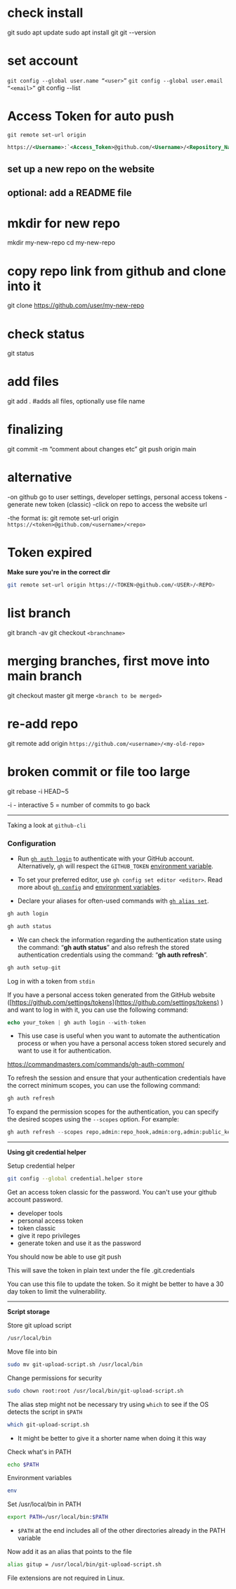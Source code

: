# check install
git
sudo apt update
sudo apt install git
git --version

# set account
`git config --global user.name “<user>”`
`git config --global user.email “<email>”`
git config --list

# Access Token for auto push 
`git remote set-url origin` 

```xml
https://<Username>:`<Access_Token>@github.com/<Username>/<Repository_Name>.git
```

## set up a new repo on the website
## optional: add a README file

# mkdir for new repo
mkdir my-new-repo
cd my-new-repo

# copy repo link from github and clone into it
git clone https://github.com/user/my-new-repo

# check status
git status

# add files
git add .		#adds all files, optionally use file name 

# finalizing
git commit -m “comment about changes etc”
git push origin main

# alternative
-on github go to user settings,  developer settings, personal access tokens
-generate new token (classic)
-click on repo to access the website url


-the format is: git remote set-url origin `https://<token>@github.com/<username>/<repo>`

# Token expired

**Make sure you're in the correct dir**

```bash
git remote set-url origin https://<TOKEN>@github.com/<USER>/<REPO> 
```

# list branch
git branch -av
git checkout `<branchname>`

# merging branches, first move into main branch
git checkout master
git merge `<branch to be merged>`

# re-add repo
git remote add origin `https://github.com/<username>/<my-old-repo>`

# broken commit or file too large
git rebase -i HEAD~5

-i - interactive
5 = number of commits to go back

---

Taking a look at `github-cli` 

### Configuration

- Run [`gh auth login`](https://cli.github.com/manual/gh_auth_login) to authenticate with your GitHub account. Alternatively, `gh` will respect the `GITHUB_TOKEN` [environment variable](https://cli.github.com/manual/gh_help_environment).

- To set your preferred editor, use `gh config set editor <editor>`. Read more about [`gh config`](https://cli.github.com/manual/gh_config) and [environment variables](https://cli.github.com/manual/gh_help_environment).

- Declare your aliases for often-used commands with [`gh alias set`](https://cli.github.com/manual/gh_alias_set).

```php
gh auth login
```

```php
gh auth status
```

- We can check the information regarding the authentication state using the command: “**gh auth status**” and also refresh the stored authentication credentials using the command: “**gh auth refresh**”.

```php
gh auth setup-git
```

Log in with a token from `stdin`

If you have a personal access token generated from the GitHub website ([https://github.com/settings/tokens](https://github.com/settings/tokens) ) and want to log in with it, you can use the following command:

```php
echo your_token | gh auth login --with-token
```

- This use case is useful when you want to automate the authentication process or when you have a personal access token stored securely and want to use it for authentication.

https://commandmasters.com/commands/gh-auth-common/

To refresh the session and ensure that your authentication credentials have the correct minimum scopes, you can use the following command:

```php
gh auth refresh
```

To expand the permission scopes for the authentication, you can specify the desired scopes using the `--scopes` option. For example:

```php
gh auth refresh --scopes repo,admin:repo_hook,admin:org,admin:public_key,admin:org_hook,...
```

---

**Using git credential helper**

Setup credential helper
```sh
git config --global credential.helper store
```

Get an access token classic for the password. You can't use your github account password. 
- developer tools
- personal access token
- token classic
- give it repo privileges
- generate token and use it as the password

You should now be able to use git push

This will save the token in plain text under the file .git.credentials

You can use this file to update the token. So it might be better to have a 30 day token to limit the vulnerability. 

---

**Script storage**

Store git upload script
```sh
/usr/local/bin
```

Move file into bin
```sh
sudo mv git-upload-script.sh /usr/local/bin
```

Change permissions for security
```sh
sudo chown root:root /usr/local/bin/git-upload-script.sh
```

The alias step might not be necessary try using `which` to see if the OS detects the script in `$PATH`
```sh
which git-upload-script.sh
```
- It might be better to give it a shorter name when doing it this way

Check what's in PATH
```sh
echo $PATH
```

Environment variables
```sh
env
```

Set /usr/local/bin in PATH
```sh
export PATH=/usr/local/bin:$PATH
```
- `$PATH` at the end includes all of the other directories already in the PATH variable

Now add it as an alias that points to the file

```sh
alias gitup = /usr/local/bin/git-upload-script.sh
```

File extensions are not required in Linux.


